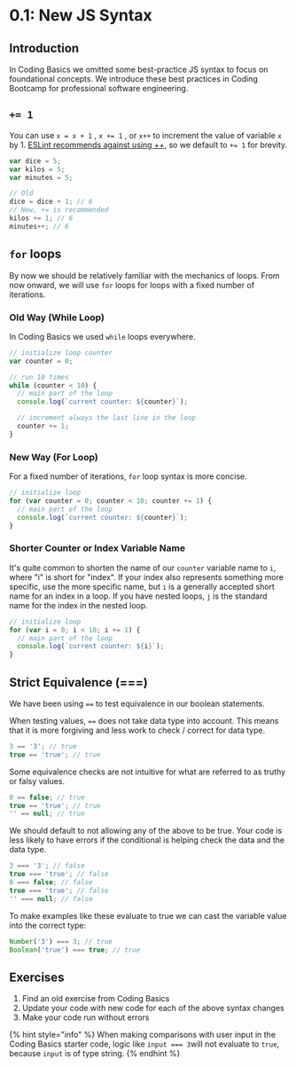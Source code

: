 # 0.1: New JS Syntax

## Introduction

In Coding Basics we omitted some best-practice JS syntax to focus on foundational concepts. We introduce these best practices in Coding Bootcamp for professional software engineering.

## `+= 1`

You can use `x = x + 1` , `x += 1` , or `x++` to increment the value of variable `x` by 1. [ESLint recommends against using ++](https://eslint.org/docs/rules/no-plusplus), so we default to `+= 1` for brevity.

```javascript
var dice = 5;
var kilos = 5;
var minutes = 5;

// Old
dice = dice + 1; // 6
// New, += is recommended
kilos += 1; // 6
minutes++; // 6
```

## `for` loops

By now we should be relatively familiar with the mechanics of loops. From now onward, we will use `for` loops for loops with a fixed number of iterations.

### Old Way (While Loop)

In Coding Basics we used `while` loops everywhere.

```javascript
// initialize loop counter
var counter = 0;

// run 10 times
while (counter < 10) {
  // main part of the loop
  console.log(`current counter: ${counter}`);

  // increment always the last line in the loop
  counter += 1;
}
```

### New Way (For Loop)

For a fixed number of iterations, `for` loop syntax is more concise.

```javascript
// initialize loop
for (var counter = 0; counter < 10; counter += 1) {
  // main part of the loop
  console.log(`current counter: ${counter}`);
}
```

### Shorter Counter or Index Variable Name

It's quite common to shorten the name of our `counter` variable name to `i`, where "i" is short for "index". If your index also represents something more specific, use the more specific name, but `i` is a generally accepted short name for an index in a loop. If you have nested loops, `j` is the standard name for the index in the nested loop.

```javascript
// initialize loop
for (var i = 0; i < 10; i += 1) {
  // main part of the loop
  console.log(`current counter: ${i}`);
}
```

## Strict Equivalence (===)

We have been using `==` to test equivalence in our boolean statements.

When testing values, `==` does not take data type into account. This means that it is more forgiving and less work to check / correct for data type.

```javascript
3 == '3'; // true
true == 'true'; // true
```

Some equivalence checks are not intuitive for what are referred to as truthy or falsy values.

```javascript
0 == false; // true
true == 'true'; // true
'' == null; // true
```

We should default to not allowing any of the above to be true. Your code is less likely to have errors if the conditional is helping check the data and the data type.

```javascript
3 === '3'; // false
true === 'true'; // false
0 === false; // false
true === 'true'; // false
'' === null; // false
```

To make examples like these evaluate to true we can cast the variable value into the correct type:

```javascript
Number('3') === 3; // true
Boolean('true') === true; // true
```

## Exercises

1. Find an old exercise from Coding Basics
2. Update your code with new code for each of the above syntax changes
3. Make your code run without errors

{% hint style="info" %}
When making comparisons with user input in the Coding Basics starter code, logic like `input === 3`will not evaluate to `true`, because `input` is of type string.
{% endhint %}
